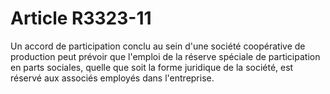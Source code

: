 # Article R3323-11

Un accord de participation conclu au sein d'une société coopérative de production peut prévoir que l'emploi de la réserve spéciale de participation en parts sociales, quelle que soit la forme juridique de la société, est réservé aux associés employés dans l'entreprise.